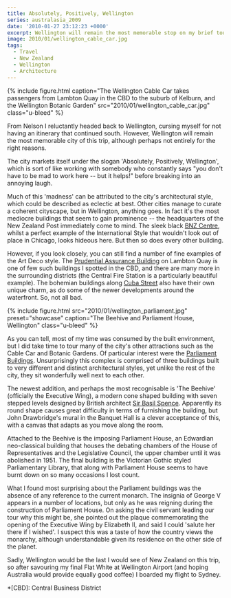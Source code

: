 ```yaml
---
title: Absolutely, Positively, Wellington
series: australasia_2009
date: '2010-01-27 23:12:23 +0000'
excerpt: Wellington will remain the most memorable stop on my brief tour of New Zealand, although perhaps not entirely for the right reasons.
image: 2010/01/wellington_cable_car.jpg
tags:
  - Travel
  - New Zealand
  - Wellington
  - Architecture
---
```

{% include figure.html
  caption="The Wellington Cable Car takes passengers from Lambton Quay in the CBD to the suburb of Kelburn, and the Wellington Botanic Garden"
  src="2010/01/wellington_cable_car.jpg"
  class="u-bleed"
%}

From Nelson I reluctantly headed back to Wellington, cursing myself for not having an itinerary that continued south. However, Wellington will remain the most memorable city of this trip, although perhaps not entirely for the right reasons.

The city markets itself under the slogan 'Absolutely, Positively, Wellington', which is sort of like working with somebody who constantly says "you don't have to be mad to work here -- but it helps!" before breaking into an annoying laugh.

Much of this 'madness' can be attributed to the city's architectural style, which could be described as eclectic at best. Other cities manage to curate a coherent cityscape, but in Wellington, anything goes. In fact it's the most mediocre buildings that seem to gain prominence -- the headquarters of the New Zealand Post immediately come to mind. The sleek black [BNZ Centre][1], whilst a perfect example of the International Style that wouldn't look out of place in Chicago, looks hideous here. But then so does every other building.

However, if you look closely, you can still find a number of fine examples of the Art Deco style. The [Prudential Assurance Building][2] on Lambton Quay is one of few such buildings I spotted in the CBD, and there are many more in the surrounding districts (the Central Fire Station is a particularly beautiful example). The bohemian buildings along [Cuba Street][3] also have their own unique charm, as do some of the newer developments around the waterfront. So, not all bad.

{% include figure.html
  src="2010/01/wellington_parliament.jpg"
  preset="showcase"
  caption="The Beehive and Parliament House, Wellington"
  class="u-bleed"
%}

As you can tell, most of my time was consumed by the built environment, but I did take time to tour many of the city's other attractions such as the Cable Car and Botanic Gardens. Of particular interest were the [Parliament Buildings][4]. Unsurprisingly this complex is comprised of three buildings built to very different and distinct architectural styles, yet unlike the rest of the city, they sit wonderfully well next to each other.

The newest addition, and perhaps the most recognisable is 'The Beehive' (officially the Executive Wing), a modern cone shaped building with seven stepped levels designed by British architect [Sir Basil Spence][5]. Apparently its round shape causes great difficulty in terms of furnishing the building, but John Drawbridge's mural in the Banquet Hall is a clever acceptance of this, with a canvas that adapts as you move along the room.

Attached to the Beehive is the imposing Parliament House, an Edwardian neo-classical building that houses the debating chambers of the House of Representatives and the Legislative Council, the upper chamber until it was abolished in 1951. The final building is the Victorian Gothic styled Parliamentary Library, that along with Parliament House seems to have burnt down on so many occasions I lost count.

What I found most surprising about the Parliament buildings was the absence of any reference to the current monarch. The insignia of George V appears in a number of locations, but only as he was reigning during the construction of Parliament House. On asking the civil servant leading our tour why this might be, she pointed out the plaque commemorating the opening of the Executive Wing by Elizabeth II, and said I could 'salute her there if I wished'. I suspect this was a taste of how the country views the monarchy, although understandable given its residence on the other side of the planet.

Sadly, Wellington would be the last I would see of New Zealand on this trip, so after savouring my final Flat White at Wellington Airport (and hoping Australia would provide equally good coffee) I boarded my flight to Sydney.

[1]: http://en.wikipedia.org/wiki/BNZ_Centre
[2]: http://discover.natlib.govt.nz/logicrouter/servlet/LogicRouter?PAGE=object&OUTPUTXSL=object.xsl&pm_RC=REPO03DB&pm_OI=2298&pm_GT=Y&pm_IAC=Y&api_1=GET_OBJECT_XML
[3]: http://en.wikipedia.org/wiki/Cuba_Street,_Wellington
[4]: http://www.parliament.nz/en-NZ/AboutParl/HstBldgs/Buildings/
[5]: http://www.basilspence.org.uk/

*[CBD]: Central Business District
